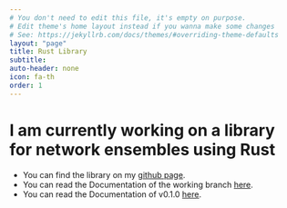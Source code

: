 ```yaml
---
# You don't need to edit this file, it's empty on purpose.
# Edit theme's home layout instead if you wanna make some changes
# See: https://jekyllrb.com/docs/themes/#overriding-theme-defaults
layout: "page"
title: Rust Library
subtitle:
auto-header: none
icon: fa-th
order: 1
---
```


# I am currently working on a library for network ensembles using Rust
* You can find the library on my [github page](https://github.com/Pardoxa/net_ensembles).
* You can read the Documentation  of the working branch [here](https://pardoxa.github.io/net_ensembles/master/doc/net_ensembles/).
* You can read the Documentation  of v0.1.0 [here](https://pardoxa.github.io/net_ensembles/v0.1.0/doc/net_ensembles/).
